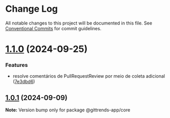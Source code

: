 # Change Log

All notable changes to this project will be documented in this file.
See [Conventional Commits](https://conventionalcommits.org) for commit guidelines.

# [1.1.0](https://github.com/hsborges/mining-tool/compare/@gittrends-app/core@1.0.1...@gittrends-app/core@1.1.0) (2024-09-25)

### Features

- resolve comentários de PullRequestReview por meio de coleta adicional ([7e3dbd6](https://github.com/hsborges/mining-tool/commit/7e3dbd6f5c5d3ec56e97f529466053057b20db70))

## [1.0.1](https://github.com/hsborges/mining-tool/compare/@gittrends-app/core@1.0.0...@gittrends-app/core@1.0.1) (2024-09-09)

**Note:** Version bump only for package @gittrends-app/core
